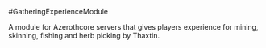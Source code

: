 #GatheringExperienceModule

A module for Azerothcore servers that gives players experience for mining, skinning, fishing and herb picking by Thaxtin.
